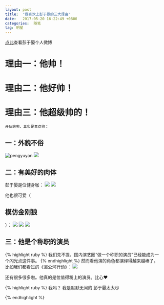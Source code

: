 ```yaml
---
layout: post
title:  "我喜欢上彭于晏的三大理由"
date:   2017-05-20 16:22:49 +0800
categories:  随笔
tag: 明星
---
```

[点此][i]查看彭于晏个人微博

# 理由一：他帅！

# 理由二：他好帅！

# 理由三：他超级帅的！

 ` 开玩笑啦，其实是喜欢他： `
## 一：外貌不俗

![pengyuyan](https://ss0.bdstatic.com/94oJfD_bAAcT8t7mm9GUKT-xh_/timg?image&quality=100&size=b4000_4000&sec=1495365082&di=e39ff7e442af2443af8b1fbaa552e917&src=http://img3.duitang.com/uploads/item/201509/04/20150904230446_cGAaZ.jpeg)
![ ](http://wx2.sinaimg.cn/mw690/68a0d5e5gy1fdyd7e43t6j20k00u0wj8.jpg)
## 二：有美好的肉体
彭于晏是位健身咖：
![ ](http://img1.cache.netease.com/catchpic/B/BC/BC40B2808DD613327442C5C02A86EBF9.jpg)
![ ](http://wx2.sinaimg.cn/mw690/68a0d5e5gy1fcsbrgmqjvj22c0340qv5.jpg)

他也很可爱（ 

## 模仿金刚狼 
）：
![ ](http://ww1.sinaimg.cn/mw1024/68a0d5e5gw1f8niigbz65j20ku0kuna1.jpg)
![ ](http://ww1.sinaimg.cn/mw1024/68a0d5e5gw1f8niyxlfu5j20k20ktanx.jpg)
![ ](http://ww2.sinaimg.cn/mw1024/68a0d5e5gw1f8nizfzu1jj20ku0ku4aa.jpg)

## 三：他是个称职的演员
{% highlight ruby %}
我们先不提，国内演艺圈“做一个称职的演员”已经能成为一个闪光点这件事。
{% endhighlight %}
然而看他演的角色都演绎得越来越棒了。比如我们都看过的《湄公河行动》：
![ ](http://ww4.sinaimg.cn/mw1024/68a0d5e5gw1f89ew65bhij21hc0zk4oi.jpg)

还有很多很多啦。他真的是位值得粉上的演员。比心❤️

{% highlight ruby %}
我吗？ 我是默默无闻的 彭于晏太太😏

{% endhighlight %}




[i]: http://weibo.com/eddiepeng?profile_ftype=1&is_hot=1#_rnd1495716118221